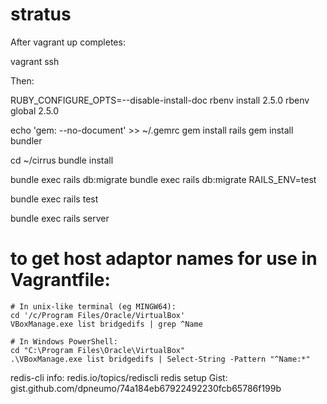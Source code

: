 # stratus

After vagrant up completes:

vagrant ssh

Then:

RUBY_CONFIGURE_OPTS=--disable-install-doc rbenv install 2.5.0
rbenv global 2.5.0


echo 'gem: --no-document' >> ~/.gemrc
gem install rails
gem install bundler

cd ~/cirrus
bundle install

bundle exec rails db:migrate
bundle exec rails db:migrate RAILS_ENV=test

bundle exec rails test

bundle exec rails server


# to get host adaptor names for use in Vagrantfile:
```
# In unix-like terminal (eg MINGW64):
cd '/c/Program Files/Oracle/VirtualBox'
VBoxManage.exe list bridgedifs | grep ^Name
```

```
# In Windows PowerShell:
cd "C:\Program Files\Oracle\VirtualBox"
.\VBoxManage.exe list bridgedifs | Select-String -Pattern "^Name:*"
```

redis-cli info:  redis.io/topics/rediscli
redis setup Gist: gist.github.com/dpneumo/74a184eb67922492230fcb65786f199b

